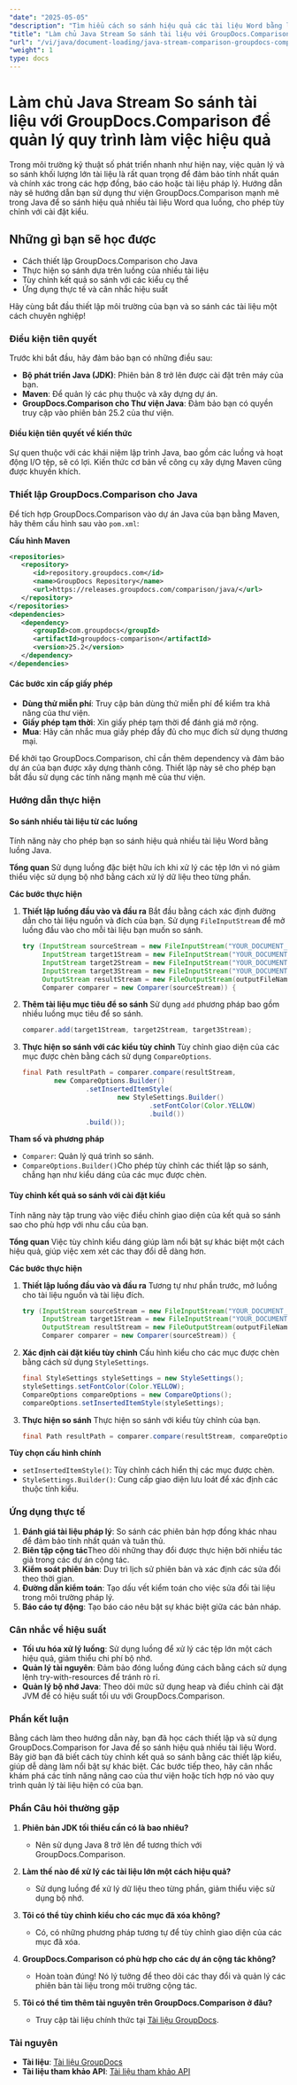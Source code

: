 ```yaml
---
"date": "2025-05-05"
"description": "Tìm hiểu cách so sánh hiệu quả các tài liệu Word bằng luồng Java với thư viện GroupDocs.Comparison mạnh mẽ. Làm chủ các so sánh dựa trên luồng và tùy chỉnh các kiểu."
"title": "Làm chủ Java Stream So sánh tài liệu với GroupDocs.Comparison để quản lý quy trình làm việc hiệu quả"
"url": "/vi/java/document-loading/java-stream-comparison-groupdocs-comparison/"
"weight": 1
type: docs
---
```

# Làm chủ Java Stream So sánh tài liệu với GroupDocs.Comparison để quản lý quy trình làm việc hiệu quả

Trong môi trường kỹ thuật số phát triển nhanh như hiện nay, việc quản lý và so sánh khối lượng lớn tài liệu là rất quan trọng để đảm bảo tính nhất quán và chính xác trong các hợp đồng, báo cáo hoặc tài liệu pháp lý. Hướng dẫn này sẽ hướng dẫn bạn sử dụng thư viện GroupDocs.Comparison mạnh mẽ trong Java để so sánh hiệu quả nhiều tài liệu Word qua luồng, cho phép tùy chỉnh với cài đặt kiểu.

## Những gì bạn sẽ học được
- Cách thiết lập GroupDocs.Comparison cho Java
- Thực hiện so sánh dựa trên luồng của nhiều tài liệu
- Tùy chỉnh kết quả so sánh với các kiểu cụ thể
- Ứng dụng thực tế và cân nhắc hiệu suất

Hãy cùng bắt đầu thiết lập môi trường của bạn và so sánh các tài liệu một cách chuyên nghiệp!

### Điều kiện tiên quyết
Trước khi bắt đầu, hãy đảm bảo bạn có những điều sau:
- **Bộ phát triển Java (JDK)**: Phiên bản 8 trở lên được cài đặt trên máy của bạn.
- **Maven**: Để quản lý các phụ thuộc và xây dựng dự án.
- **GroupDocs.Comparison cho Thư viện Java**: Đảm bảo bạn có quyền truy cập vào phiên bản 25.2 của thư viện.

#### Điều kiện tiên quyết về kiến thức
Sự quen thuộc với các khái niệm lập trình Java, bao gồm các luồng và hoạt động I/O tệp, sẽ có lợi. Kiến thức cơ bản về công cụ xây dựng Maven cũng được khuyến khích.

### Thiết lập GroupDocs.Comparison cho Java
Để tích hợp GroupDocs.Comparison vào dự án Java của bạn bằng Maven, hãy thêm cấu hình sau vào `pom.xml`:

**Cấu hình Maven**
```xml
<repositories>
   <repository>
      <id>repository.groupdocs.com</id>
      <name>GroupDocs Repository</name>
      <url>https://releases.groupdocs.com/comparison/java/</url>
   </repository>
</repositories>
<dependencies>
   <dependency>
      <groupId>com.groupdocs</groupId>
      <artifactId>groupdocs-comparison</artifactId>
      <version>25.2</version>
   </dependency>
</dependencies>
```

#### Các bước xin cấp giấy phép
- **Dùng thử miễn phí**: Truy cập bản dùng thử miễn phí để kiểm tra khả năng của thư viện.
- **Giấy phép tạm thời**: Xin giấy phép tạm thời để đánh giá mở rộng.
- **Mua**: Hãy cân nhắc mua giấy phép đầy đủ cho mục đích sử dụng thương mại.

Để khởi tạo GroupDocs.Comparison, chỉ cần thêm dependency và đảm bảo dự án của bạn được xây dựng thành công. Thiết lập này sẽ cho phép bạn bắt đầu sử dụng các tính năng mạnh mẽ của thư viện.

### Hướng dẫn thực hiện
#### So sánh nhiều tài liệu từ các luồng
Tính năng này cho phép bạn so sánh hiệu quả nhiều tài liệu Word bằng luồng Java.

**Tổng quan**
Sử dụng luồng đặc biệt hữu ích khi xử lý các tệp lớn vì nó giảm thiểu việc sử dụng bộ nhớ bằng cách xử lý dữ liệu theo từng phần.

**Các bước thực hiện**
1. **Thiết lập luồng đầu vào và đầu ra**
   Bắt đầu bằng cách xác định đường dẫn cho tài liệu nguồn và đích của bạn. Sử dụng `FileInputStream` để mở luồng đầu vào cho mỗi tài liệu bạn muốn so sánh.
   ```java
   try (InputStream sourceStream = new FileInputStream("YOUR_DOCUMENT_DIRECTORY/SOURCE_WORD");
        InputStream target1Stream = new FileInputStream("YOUR_DOCUMENT_DIRECTORY/TARGET1_WORD");
        InputStream target2Stream = new FileInputStream("YOUR_DOCUMENT_DIRECTORY/TARGET2_WORD");
        InputStream target3Stream = new FileInputStream("YOUR_DOCUMENT_DIRECTORY/TARGET3_WORD");
        OutputStream resultStream = new FileOutputStream(outputFileName);
        Comparer comparer = new Comparer(sourceStream)) {
   ```

2. **Thêm tài liệu mục tiêu để so sánh**
   Sử dụng `add` phương pháp bao gồm nhiều luồng mục tiêu để so sánh.
   ```java
   comparer.add(target1Stream, target2Stream, target3Stream);
   ```

3. **Thực hiện so sánh với các kiểu tùy chỉnh**
   Tùy chỉnh giao diện của các mục được chèn bằng cách sử dụng `CompareOptions`.
   ```java
   final Path resultPath = comparer.compare(resultStream,
           new CompareOptions.Builder()
                   .setInsertedItemStyle(
                           new StyleSettings.Builder()
                                   .setFontColor(Color.YELLOW)
                                   .build())
                   .build());
   ```

**Tham số và phương pháp**
- `Comparer`: Quản lý quá trình so sánh.
- `CompareOptions.Builder()`Cho phép tùy chỉnh các thiết lập so sánh, chẳng hạn như kiểu dáng của các mục được chèn.

#### Tùy chỉnh kết quả so sánh với cài đặt kiểu
Tính năng này tập trung vào việc điều chỉnh giao diện của kết quả so sánh sao cho phù hợp với nhu cầu của bạn.

**Tổng quan**
Việc tùy chỉnh kiểu dáng giúp làm nổi bật sự khác biệt một cách hiệu quả, giúp việc xem xét các thay đổi dễ dàng hơn.

**Các bước thực hiện**
1. **Thiết lập luồng đầu vào và đầu ra**
   Tương tự như phần trước, mở luồng cho tài liệu nguồn và tài liệu đích.
   ```java
   try (InputStream sourceStream = new FileInputStream("YOUR_DOCUMENT_DIRECTORY/SOURCE_WORD");
        InputStream target1Stream = new FileInputStream("YOUR_DOCUMENT_DIRECTORY/TARGET_WORD");
        OutputStream resultStream = new FileOutputStream(outputFileName);
        Comparer comparer = new Comparer(sourceStream)) {
   ```

2. **Xác định cài đặt kiểu tùy chỉnh**
   Cấu hình kiểu cho các mục được chèn bằng cách sử dụng `StyleSettings`.
   ```java
   final StyleSettings styleSettings = new StyleSettings();
   styleSettings.setFontColor(Color.YELLOW);
   CompareOptions compareOptions = new CompareOptions();
   compareOptions.setInsertedItemStyle(styleSettings);
   ```

3. **Thực hiện so sánh**
   Thực hiện so sánh với kiểu tùy chỉnh của bạn.
   ```java
   final Path resultPath = comparer.compare(resultStream, compareOptions);
   ```

**Tùy chọn cấu hình chính**
- `setInsertedItemStyle()`: Tùy chỉnh cách hiển thị các mục được chèn.
- `StyleSettings.Builder()`: Cung cấp giao diện lưu loát để xác định các thuộc tính kiểu.

### Ứng dụng thực tế
1. **Đánh giá tài liệu pháp lý**: So sánh các phiên bản hợp đồng khác nhau để đảm bảo tính nhất quán và tuân thủ.
2. **Biên tập cộng tác**Theo dõi những thay đổi được thực hiện bởi nhiều tác giả trong các dự án cộng tác.
3. **Kiểm soát phiên bản**: Duy trì lịch sử phiên bản và xác định các sửa đổi theo thời gian.
4. **Đường dẫn kiểm toán**: Tạo dấu vết kiểm toán cho việc sửa đổi tài liệu trong môi trường pháp lý.
5. **Báo cáo tự động**: Tạo báo cáo nêu bật sự khác biệt giữa các bản nháp.

### Cân nhắc về hiệu suất
- **Tối ưu hóa xử lý luồng**: Sử dụng luồng để xử lý các tệp lớn một cách hiệu quả, giảm thiểu chi phí bộ nhớ.
- **Quản lý tài nguyên**: Đảm bảo đóng luồng đúng cách bằng cách sử dụng lệnh try-with-resources để tránh rò rỉ.
- **Quản lý bộ nhớ Java**: Theo dõi mức sử dụng heap và điều chỉnh cài đặt JVM để có hiệu suất tối ưu với GroupDocs.Comparison.

### Phần kết luận
Bằng cách làm theo hướng dẫn này, bạn đã học cách thiết lập và sử dụng GroupDocs.Comparison for Java để so sánh hiệu quả nhiều tài liệu Word. Bây giờ bạn đã biết cách tùy chỉnh kết quả so sánh bằng các thiết lập kiểu, giúp dễ dàng làm nổi bật sự khác biệt. Các bước tiếp theo, hãy cân nhắc khám phá các tính năng nâng cao của thư viện hoặc tích hợp nó vào quy trình quản lý tài liệu hiện có của bạn.

### Phần Câu hỏi thường gặp
1. **Phiên bản JDK tối thiểu cần có là bao nhiêu?**
   - Nên sử dụng Java 8 trở lên để tương thích với GroupDocs.Comparison.

2. **Làm thế nào để xử lý các tài liệu lớn một cách hiệu quả?**
   - Sử dụng luồng để xử lý dữ liệu theo từng phần, giảm thiểu việc sử dụng bộ nhớ.

3. **Tôi có thể tùy chỉnh kiểu cho các mục đã xóa không?**
   - Có, có những phương pháp tương tự để tùy chỉnh giao diện của các mục đã xóa.

4. **GroupDocs.Comparison có phù hợp cho các dự án cộng tác không?**
   - Hoàn toàn đúng! Nó lý tưởng để theo dõi các thay đổi và quản lý các phiên bản tài liệu trong môi trường cộng tác.

5. **Tôi có thể tìm thêm tài nguyên trên GroupDocs.Comparison ở đâu?**
   - Truy cập tài liệu chính thức tại [Tài liệu GroupDocs](https://docs.groupdocs.com/comparison/java/).

### Tài nguyên
- **Tài liệu**: [Tài liệu GroupDocs](https://docs.groupdocs.com/comparison/java/)
- **Tài liệu tham khảo API**: [Tài liệu tham khảo API](https://www.groupdocs.com/content/reports/documentation/api-reference/groupdocs-comparison-for-java-api)